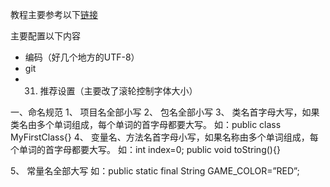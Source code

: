 教程主要参考以下[链接](https://cdk8s.gitbook.io/github/)

主要配置以下内容
- 编码（好几个地方的UTF-8）
- git
- 31. 推荐设置（主要改了滚轮控制字体大小）

一、命名规范
1、 项目名全部小写
2、 包名全部小写
3、 类名首字母大写，如果类名由多个单词组成，每个单词的首字母都要大写。
如：public class MyFirstClass{}
4、 变量名、方法名首字母小写，如果名称由多个单词组成，每个单词的首字母都要大写。
如：int index=0;
public void toString(){}

5、 常量名全部大写
如：public static final String GAME_COLOR=”RED”;

